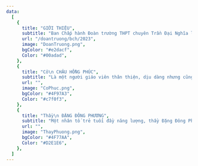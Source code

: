 ```yaml
---
data:
  [
    {
      title: "GIỚI THIỆU",
      subtitle: "Ban Chấp hành Đoàn trường THPT chuyên Trần Đại Nghĩa là một tập thể bao gồm các cán bộ Đoàn trẻ, năng động, sáng tạo và nhiệt huyết cùng nhau chung tay xây dựng môi trường hoạt động Đoàn lành mạnh, chăm lo quyền lợi chính đáng cho các Đoàn viên, thanh niên Trường THPT chuyên Trần Đại Nghĩa.",
      url: "/doantruong/bch/2023",
      image: "DoanTruong.png",
      bgColor: "#e2dacf",
      Color: "#00adad",
    },
    {
      title: "Cô\n CHÂU HỒNG PHÚC",
      subtitle: "Là một người giáo viên thân thiện, dịu dàng nhưng cũng không kém phần nhiệt huyết trong các hoạt động, cô Châu Hồng Phúc - Trợ lí thanh niên Trường THPT chuyên Trần Đại Nghĩa luôn là một người hướng dẫn tận tâm cho Ban Chấp hành Đoàn trường trong các hoạt động ngoại khoá.",
      url: "",
      image: "CoPhuc.png",
      bgColor: "#4F97A3",
      Color: "#c7f0f3",
    },
    {
      title: "Thầy\n ĐẶNG ĐÔNG PHƯƠNG",
      subtitle: "Một nhân tố trẻ tuổi đầy năng lượng, thầy Đặng Đông Phương - Giáo viên hỗ trợ công tác Đoàn là người mang đến những ý tưởng mới đột phá cho các công tác Đoàn thêm phần đổi mới, sáng tạo và chỉnh chu trong thời kỳ Chuyển đổi số hiện nay.",
      url: "",
      image: "ThayPhuong.png",
      bgColor: "#4F77AA",
      Color: "#D2E1E6",
    },
  ]
---
```


